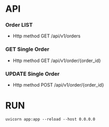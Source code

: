 # API
### Order LIST
-  Http method GET
    /api/v1/orders

### GET Single Order    
-  Http method GET
    /api/v1/order/{order_id}
    
### UPDATE Single Order  
-  Http method POST
    /api/v1/order/{order_id}

# RUN
    uvicorn app:app --reload --host 0.0.0.0

